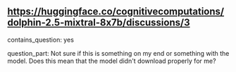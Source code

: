 ## https://huggingface.co/cognitivecomputations/dolphin-2.5-mixtral-8x7b/discussions/3

contains_question: yes

question_part: Not sure if this is something on my end or something with the model. Does this mean that the model didn't download properly for me?